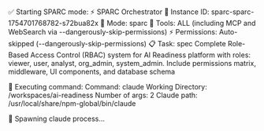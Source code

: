 ✅ Starting SPARC mode: ⚡️ SPARC Orchestrator
📝 Instance ID: sparc-sparc-1754701768782-s72bua82x
🎯 Mode: sparc
🔧 Tools: ALL (including MCP and WebSearch via --dangerously-skip-permissions)
⚡ Permissions: Auto-skipped (--dangerously-skip-permissions)
📋 Task: spec Complete Role-Based Access Control (RBAC) system for AI Readiness platform with roles: viewer, user, analyst, org_admin, system_admin. Include permissions matrix, middleware, UI components, and database schema


🚀 Executing command:
Command: claude
Working Directory: /workspaces/ai-readiness
Number of args: 2
Claude path: /usr/local/share/npm-global/bin/claude

📡 Spawning claude process...

